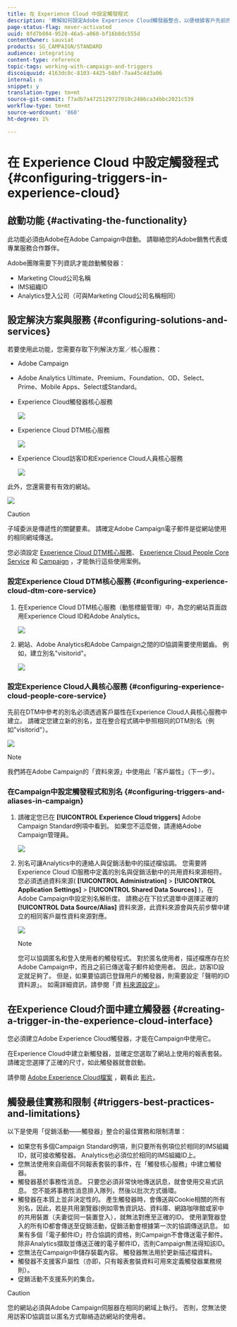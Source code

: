 ```yaml
---
title: 在 Experience Cloud 中設定觸發程式
description: '瞭解如何設定Adobe Experience Cloud觸發器整合，以便根據客戶先前的行為開始傳送個人化的傳送內容。 '
page-status-flag: never-activated
uuid: 8fd7b804-9528-46a5-a060-bf16b8dc555d
contentOwner: sauviat
products: SG_CAMPAIGN/STANDARD
audience: integrating
content-type: reference
topic-tags: working-with-campaign-and-triggers
discoiquuid: 4163dc0c-8103-4425-b8bf-7aa45c4d3a06
internal: n
snippet: y
translation-type: tm+mt
source-git-commit: f7adb7a4725129727010c2486ca34bbc2021c539
workflow-type: tm+mt
source-wordcount: '860'
ht-degree: 1%

---
```



# 在 Experience Cloud 中設定觸發程式{#configuring-triggers-in-experience-cloud}

## 啟動功能 {#activating-the-functionality}

此功能必須由Adobe在Adobe Campaign中啟動。 請聯絡您的Adobe銷售代表或專業服務合作夥伴。

Adobe團隊需要下列資訊才能啟動觸發器：

* Marketing Cloud公司名稱
* IMS組織ID
* Analytics登入公司（可與Marketing Cloud公司名稱相同）

## 設定解決方案與服務 {#configuring-solutions-and-services}

若要使用此功能，您需要存取下列解決方案／核心服務：

* Adobe Campaign
* Adobe Analytics Ultimate、Premium、Foundation、OD、Select、Prime、Mobile Apps、Select或Standard。
* Experience Cloud觸發器核心服務

   ![](assets/trigger_uc_prereq_1.png)

* Experience Cloud DTM核心服務

   ![](assets/trigger_uc_prereq_2.png)

* Experience Cloud訪客ID和Experience Cloud人員核心服務

   ![](assets/trigger_uc_prereq_3.png)

此外，您還需要有有效的網站。

![](assets/trigger_uc_prereq_4.png)

>[!CAUTION]
>
>子域委派是傳遞性的關鍵要素。 請確定Adobe Campaign電子郵件是從網站使用的相同網域傳送。

您必須設定 [Experience Cloud DTM核心服務](#configuring-experience-cloud-dtm-core-service)、 [Experience Cloud People Core Service](#configuring-experience-cloud-people-core-service) 和 [Campaign](#configuring-triggers-and-aliases-in-campaign) ，才能執行這些使用案例。

### 設定Experience Cloud DTM核心服務 {#configuring-experience-cloud-dtm-core-service}

1. 在Experience Cloud DTM核心服務（動態標籤管理）中，為您的網站頁面啟用Experience Cloud ID和Adobe Analytics。

   ![](assets/trigger_uc_conf_1.png)

1. 網站、Adobe Analytics和Adobe Campaign之間的ID協調需要使用鋸齒。 例如，建立別名&quot;visitorid&quot;。

   ![](assets/trigger_uc_conf_2.png)

### 設定Experience Cloud人員核心服務 {#configuring-experience-cloud-people-core-service}

先前在DTM中參考的別名必須透過客戶屬性在Experience Cloud人員核心服務中建立。 請確定您建立新的別名，並在整合程式碼中參照相同的DTM別名（例如&quot;visitorid&quot;）。

![](assets/trigger_uc_conf_3.png)

>[!NOTE]
>
>我們將在Adobe Campaign的「資料來源」中使用此「客戶屬性」（下一步）。

### 在Campaign中設定觸發程式和別名 {#configuring-triggers-and-aliases-in-campaign}

1. 請確定您已在 **[!UICONTROL Experience Cloud triggers]** Adobe Campaign Standard例項中看到。 如果您不這麼做，請連絡Adobe Campaign管理員。

   ![](assets/remarketing_1.png)

1. 別名可讓Analytics中的連絡人與促銷活動中的描述檔協調。 您需要將Experience Cloud ID服務中定義的別名與促銷活動中的共用資料來源相符。 您必須透過資料來源( **[!UICONTROL Administration]** > **[!UICONTROL Application Settings]** > **[!UICONTROL Shared Data Sources]** )，在Adobe Campaign中設定別名解析度。 請務必在下拉式選單中選擇正確的 **[!UICONTROL Data Source/Alias]** 資料來源，此資料來源會與先前步驟中建立的相同客戶屬性資料來源對應。

   ![](assets/trigger_uc_conf_5.png)

   >[!NOTE]
   >
   >您可以協調匿名和登入使用者的觸發程式。 對於匿名使用者，描述檔應存在於Adobe Campaign中，而且之前已傳送電子郵件給使用者。 因此，訪客ID設定就足夠了。 但是，如果要協調已登錄用戶的觸發器，則需要設定「聲明的ID資料源」。 如需詳細資訊，請參閱「資 [料來源設定」](../../integrating/using/provisioning-and-configuring-integration-with-audience-manager-or-people-core-service.md#step-2--configure-the-data-sources)。

## 在Experience Cloud介面中建立觸發器 {#creating-a-trigger-in-the-experience-cloud-interface}

您必須建立Adobe Experience Cloud觸發器，才能在Campaign中使用它。

在Experience Cloud中建立新觸發器，並確定您選取了網站上使用的報表套裝。 請確定您選擇了正確的尺寸，如此觸發器就會啟動。

請參閱 [Adobe Experience Cloud檔案](https://docs.adobe.com/content/help/en/core-services/interface/activation/triggers.html) ，觀看此 [影片](https://helpx.adobe.com/marketing-cloud/how-to/email-marketing.html#step-two)。

## 觸發最佳實務和限制 {#triggers-best-practices-and-limitations}

以下是使用「促銷活動——觸發器」整合的最佳實務和限制清單：

* 如果您有多個Campaign Standard例項，則只要所有例項位於相同的IMS組織ID，就可接收觸發器。 Analytics也必須位於相同的IMS組織ID上。
* 您無法使用來自兩個不同報表套裝的事件，在「觸發核心服務」中建立觸發器。
* 觸發器基於事務性消息。 只要您必須非常快地傳送訊息，就會使用交易式訊息。 您不能將事務性消息排入隊列，然後以批次方式循環。
* 觸發器在本質上並非決定性的。 產生觸發器時，會傳送與Cookie相關的所有別名，因此，若是共用瀏覽器(例如零售資訊站、資料庫、網路咖啡館或家中的共用裝置（夫妻從同一裝置登入），就無法對應至正確的ID。 使用瀏覽器登入的所有ID都會傳送至促銷活動，促銷活動會根據第一次的協調傳送訊息。 如果有多個「電子郵件ID」符合協調的資格，則Campaign不會傳送電子郵件。 除非Analytics擷取並傳送正確的電子郵件ID，否則Campaign無法得知該ID。
* 您無法在Campaign中儲存裝載內容。 觸發器無法用於更新描述檔資料。
* 觸發器不支援客戶屬性（亦即，只有報表套裝資料可用來定義觸發器業務規則）。
* 促銷活動不支援系列的集合。

>[!CAUTION]
>
>您的網站必須與Adobe Campaign伺服器在相同的網域上執行。 否則，您無法使用訪客ID協調並以匿名方式聯絡造訪網站的使用者。


